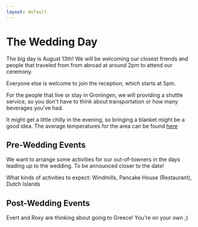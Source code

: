 ```yaml
---
layout: default
---
```


The Wedding Day
===============

The big day is August 13th! We will be welcoming our closest friends and
people that traveled from from abroad at around 2pm to attend
our ceremony.

Everyone else is welcome to join the reception, which starts at 5pm.

For the people that live or stay in Groningen, we will providing a shuttle
service, so you don't have to think about transportation or how many
beverages you've had.

It might get a little chilly in the evening, so bringing a blanket might be
a good idea. The average temperatures for the area can be found
[here](http://www.yr.no/place/Netherlands/Friesland/Drachten/statistics.html)


Pre-Wedding Events 
------------------

We want to arrange some activities for our out-of-towners in the days leading up to the wedding. To be announced closer to the date!

What kinds of activities to expect: Windmills, Pancake House (Restaurant), Dutch Islands

Post-Wedding Events
-------------------

Evert and Roxy are thinking about going to Greece! You're on your own ;)
